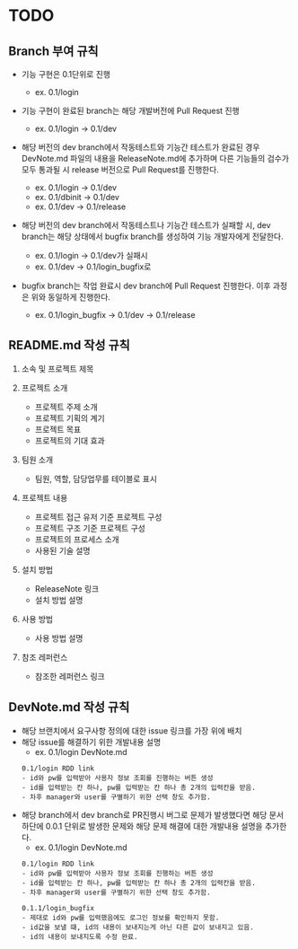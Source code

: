 # TODO
## Branch 부여 규칙

- 기능 구현은 0.1단위로 진행
    - ex. 0.1/login

- 기능 구현이 완료된 branch는 해당 개발버전에 Pull Request 진행
    - ex. 0.1/login -> 0.1/dev

- 해당 버전의 dev branch에서 작동테스트와 기능간 테스트가 완료된 경우 DevNote.md 파일의 내용을 ReleaseNote.md에 추가하며 다른 기능들의 검수가 모두 통과될 시 release 버전으로 Pull Request를 진행한다.
    - ex. 0.1/login -> 0.1/dev
    - ex. 0.1/dbinit -> 0.1/dev
    - ex. 0.1/dev -> 0.1/release

- 해당 버전의 dev branch에서 작동테스트나 기능간 테스트가 실패할 시, dev branch는 해당 상태에서 bugfix branch를 생성하여 기능 개발자에게 전달한다.
    - ex. 0.1/login -> 0.1/dev가 실패시
    - ex. 0.1/dev -> 0.1/login_bugfix로 

- bugfix branch는 작업 완료시 dev branch에 Pull Request 진행한다. 이후 과정은 위와 동일하게 진행한다.
    - ex. 0.1/login_bugfix -> 0.1/dev -> 0.1/release


## README.md 작성 규칙
1. 소속 및 프로젝트 제목

2. 프로젝트 소개
    - 프로젝트 주제 소개 
    - 프로젝트 기획의 계기
    - 프로젝트 목표
    - 프로젝트의 기대 효과

3. 팀원 소개
    - 팀원, 역할, 담당업무를 테이블로 표시

4. 프로젝트 내용
    - 프로젝트 접근 유저 기준 프로젝트 구성
    - 프로젝트 구조 기준 프로젝트 구성
    - 프로젝트의 프로세스 소개
    - 사용된 기술 설명

5. 설치 방법
    - ReleaseNote 링크
    - 설치 방법 설명

6. 사용 방법
    - 사용 방법 설명

7. 참조 레퍼런스
    - 참조한 레퍼런스 링크

## DevNote.md 작성 규칙
- 해당 브랜치에서 요구사항 정의에 대한 issue 링크를 가장 위에 배치
- 해당 issue를 해결하기 위한 개발내용 설명
    - ex. 0.1/login DevNote.md
    ``` 
    0.1/login RDD link
    - id와 pw를 입력받아 사용자 정보 조회를 진행하는 버튼 생성
    - id를 입력받는 칸 하나, pw를 입력받는 칸 하나 총 2개의 입력칸을 받음.
    - 차후 manager와 user를 구별하기 위한 선택 창도 추가함.
    ```
- 해당 branch에서 dev branch로 PR진행시 버그로 문제가 발생했다면 해당 문서 하단에 0.0.1 단위로 발생한 문제와 해당 문제 해결에 대한 개발내용 설명을 추가한다.
    - ex. 0.1/login DevNote.md
    ```
    0.1/login RDD link
    - id와 pw를 입력받아 사용자 정보 조회를 진행하는 버튼 생성
    - id를 입력받는 칸 하나, pw를 입력받는 칸 하나 총 2개의 입력칸을 받음.
    - 차후 manager와 user를 구별하기 위한 선택 창도 추가함.

    0.1.1/login_bugfix
    - 제대로 id와 pw를 입력했음에도 로그인 정보를 확인하지 못함.
    - id값을 보낼 떄, id의 내용이 보내지는게 아닌 다른 값이 보내지고 있음.
    - id의 내용이 보내지도록 수정 완료.
    ```